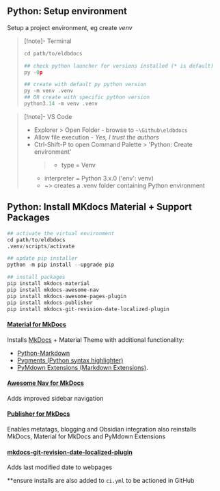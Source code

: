 ## Python: Setup environment
Setup a project environment, eg create *venv*
> [!note]- Terminal
> ```python
> cd path/to/eldbdocs
> 
> ## check python launcher for versions installed (* is default)
> py -0p
> 
> ## create with default py python version
> py -m venv .venv
> ## OR create with specific python version
> python3.14 -m venv .venv
> ```

> [!note]- VS Code
> - Explorer > Open Folder - browse to `~\Github\eldbdocs`
> - Allow file execution - *Yes, I trust the authors*
> - Ctrl-Shift-P to open Command Palette > 'Python: Create environment'
>	> - type = Venv
>	-  interpreter = Python 3.x.0 ('env': venv)
>	- ~> creates a .venv folder containing Python environment
## Python: Install MKdocs Material + Support Packages
```Python
## activate the virtual environment
cd path/to/eldbdocs
.venv/scripts/activate

## update pip installer
python -m pip install --upgrade pip

## install packages
pip install mkdocs-material
pip install mkdocs-awesome-nav
pip install mkdocs-awesome-pages-plugin
pip install mkdocs-publisher
pip install mkdocs-git-revision-date-localized-plugin
```
#### [Material for MkDocs](https://squidfunk.github.io/mkdocs-material/)
Installs  [MkDocs](https://www.mkdocs.org) + Material Theme with additional functionality:
- [Python-Markdown](https://python-markdown.github.io/)
- [Pygments (Python syntax highlighter)](https://pygments.org/)
- [PyMdown Extensions (Markdown Extensions)](https://facelessuser.github.io/pymdown-extensions/).
#### [Awesome Nav for MkDocs](https://lukasgeiter.github.io/mkdocs-awesome-nav/)
Adds improved sidebar navigation
#### [Publisher for MkDocs](https://mkdocs-publisher.github.io/setup/installation/)
Enables metatags, blogging and Obsidian integration
also reinstalls MkDocs, Material for MkDocs and PyMdown Extensions
#### [mkdocs-git-revision-date-localized-plugin](https://github.com/timvink/mkdocs-git-revision-date-localized-plugin)
Adds last modified date to webpages

**ensure installs are also added to `ci.yml` to be actioned in GitHub

